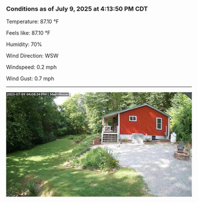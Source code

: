 ### Conditions as of July 9, 2025 at 4:13:50 PM CDT 

Temperature: 87.10 &deg;F

Feels like: 87.10 &deg;F

Humidity: 70%

Wind Direction: WSW

Windspeed: 0.2 mph

Wind Gust: 0.7 mph

---

<img src="./images/latest.jpeg"/>

